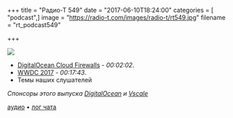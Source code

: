 +++
title = "Радио-Т 549"
date = "2017-06-10T18:24:00"
categories = [ "podcast",]
image = "https://radio-t.com/images/radio-t/rt549.jpg"
filename = "rt_podcast549"

+++

![](https://radio-t.com/images/radio-t/rt549.jpg)

- [DigitalOcean Cloud Firewalls](https://www.digitalocean.com/community/tutorials/an-introduction-to-digitalocean-cloud-firewalls) - *00:02:02*.
- [WWDC 2017](https://docs.google.com/document/d/16zOhYDSrBPCaaUr2Hfl0TbdjhaP-a48hV4f3bMNsvLk/pub) - *00:17:43*.
- Темы наших слушателей

*Спонсоры этого выпуска [DigitalOcean](https://www.digitalocean.com) и [Vscale](http://bit.ly/radio-t_vscale)*

[аудио](http://cdn.radio-t.com/rt_podcast549.mp3) • [лог чата](http://chat.radio-t.com/logs/radio-t-549.html)
<audio src="http://cdn.radio-t.com/rt_podcast549.mp3" preload="none"></audio>